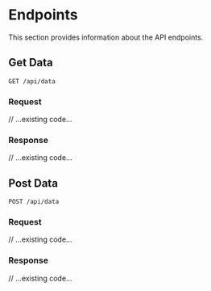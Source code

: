 # Endpoints

This section provides information about the API endpoints.

## Get Data

```http
GET /api/data
```

### Request

// ...existing code...

### Response

// ...existing code...

## Post Data

```http
POST /api/data
```

### Request

// ...existing code...

### Response

// ...existing code...
